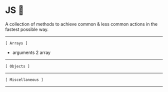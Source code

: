 # JS 🚀

A collection of methods to achieve common & less common actions in the fastest possible way.

---

`[ Arrays ]`  

- arguments 2 array

---
`[ Objects ]`


---
`[ Miscellaneous ]`

---